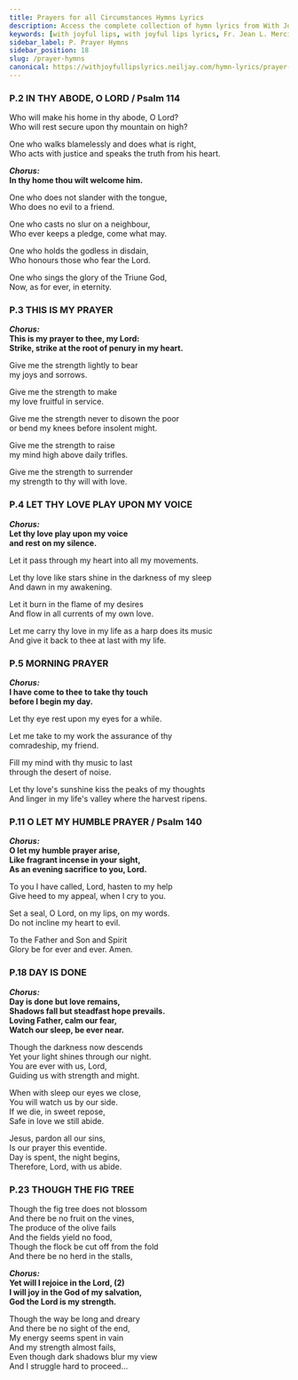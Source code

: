 ```yaml
---
title: Prayers for all Circumstances Hymns Lyrics
description: Access the complete collection of hymn lyrics from With Joyful Lips by Fr. Jean L. Mercier. Twelfth Revised Edition.
keywords: [with joyful lips, with joyful lips lyrics, Fr. Jean L. Mercier, hymn lyrics, twelfth revised edition]
sidebar_label: P. Prayer Hymns
sidebar_position: 18
slug: /prayer-hymns
canonical: https://withjoyfullipslyrics.neiljay.com/hymn-lyrics/prayer-hymns
---
```


### P.2 IN THY ABODE, O LORD / Psalm 114
Who will make his home in thy abode, O Lord?<br />
Who will rest secure upon thy mountain on high?<br />

One who walks blamelessly and does what is right,<br />
Who acts with justice and speaks the truth from his heart.<br />

***Chorus:***<br />
**In thy home thou wilt welcome him.**<br />

One who does not slander with the tongue,<br />
Who does no evil to a friend.<br />

One who casts no slur on a neighbour,<br />
Who ever keeps a pledge, come what may.<br />

One who holds the godless in disdain,<br />
Who honours those who fear the Lord.<br />

One who sings the glory of the Triune God,<br />
Now, as for ever, in eternity.<br />

### P.3 THIS IS MY PRAYER
***Chorus:***<br />
**This is my prayer to thee, my Lord:**<br />
**Strike, strike at the root of penury in my heart.**<br />

Give me the strength lightly to bear<br />
my joys and sorrows.<br />

Give me the strength to make<br />
my love fruitful in service.<br />

Give me the strength never to disown the poor<br />
or bend my knees before insolent might.<br />

Give me the strength to raise<br />
my mind high above daily trifles.<br />

Give me the strength to surrender<br />
my strength to thy will with love.<br />

### P.4 LET THY LOVE PLAY UPON MY VOICE
***Chorus:***<br />
**Let thy love play upon my voice**<br />
**and rest on my silence.**<br />

Let it pass through my heart into all my movements.<br />

Let thy love like stars shine in the darkness of my sleep<br />
And dawn in my awakening.<br />

Let it burn in the flame of my desires<br />
And flow in all currents of my own love.<br />

Let me carry thy love in my life as a harp does its music<br />
And give it back to thee at last with my life.<br />

### P.5 MORNING PRAYER
***Chorus:***<br />
**I have come to thee to take thy touch**<br />
**before I begin my day.**<br />

Let thy eye rest upon my eyes for a while.<br />

Let me take to my work the assurance of thy<br />
comradeship, my friend.<br />

Fill my mind with thy music to last<br />
through the desert of noise.<br />

Let thy love's sunshine kiss the peaks of my thoughts<br />
And linger in my life's valley where the harvest ripens.<br />

### P.11 O LET MY HUMBLE PRAYER / Psalm 140
***Chorus:***<br />
**O let my humble prayer arise,**<br />
**Like fragrant incense in your sight,**<br />
**As an evening sacrifice to you, Lord.**<br />

To you I have called, Lord, hasten to my help<br />
Give heed to my appeal, when I cry to you.<br />

Set a seal, O Lord, on my lips, on my words.<br />
Do not incline my heart to evil.<br />

To the Father and Son and Spirit<br />
Glory be for ever and ever. Amen.<br />

### P.18 DAY IS DONE
***Chorus:***<br />
**Day is done but love remains,**<br />
**Shadows fall but steadfast hope prevails.**<br />
**Loving Father, calm our fear,**<br />
**Watch our sleep, be ever near.**<br />

Though the darkness now descends<br />
Yet your light shines through our night.<br />
You are ever with us, Lord,<br />
Guiding us with strength and might.<br />

When with sleep our eyes we close,<br />
You will watch us by our side.<br />
If we die, in sweet repose,<br />
Safe in love we still abide.<br />

Jesus, pardon all our sins,<br />
Is our prayer this eventide.<br />
Day is spent, the night begins,<br />
Therefore, Lord, with us abide.<br />

### P.23 THOUGH THE FIG TREE
Though the fig tree does not blossom<br />
And there be no fruit on the vines,<br />
The produce of the olive fails<br />
And the fields yield no food,<br />
Though the flock be cut off from the fold<br />
And there be no herd in the stalls,<br />

***Chorus:***<br />
**Yet will I rejoice in the Lord, (2)**<br />
**I will joy in the God of my salvation,**<br />
**God the Lord is my strength.**<br />

Though the way be long and dreary<br />
And there be no sight of the end,<br />
My energy seems spent in vain<br />
And my strength almost fails,<br />
Even though dark shadows blur my view<br />
And I struggle hard to proceed...